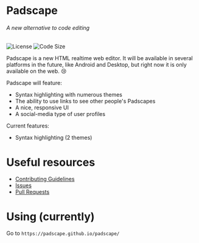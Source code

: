 # Padscape
###### A new alternative to code editing

![License](https://img.shields.io/github/license/padscape/padscape)
![Code Size](https://img.shields.io/github/languages/code-size/padscape/padscape)

Padscape is a new HTML realtime web editor. It will be available in several platforms in the future, like Android and Desktop, but right now it is only available on the web. :cry:

Padscape will feature:
- Syntax highlighting with numerous themes
- The ability to use links to see other people's Padscapes
- A nice, responsive UI
- A social-media type of user profiles

Current features:
- Syntax highlighting (2 themes)

# Useful resources
- [Contributing Guidelines](https://github.com/padscape/padscape/blob/master/CONTRIBUTING.md)
- [Issues](https://github.com/padscape/padscape/issues)
- [Pull Requests](https://github.com/padscape/padscape/pulls)

# Using (currently)

Go to `https://padscape.github.io/padscape/`
